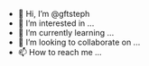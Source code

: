 - 👋 Hi, I’m @gftsteph
- 👀 I’m interested in ...
- 🌱 I’m currently learning ...
- 💞️ I’m looking to collaborate on ...
- 📫 How to reach me ...

<!---
gftsteph/gftsteph is a ✨ special ✨ repository because its `README.md` (this file) appears on your GitHub profile.
You can click the Preview link to take a look at your changes.
--->

